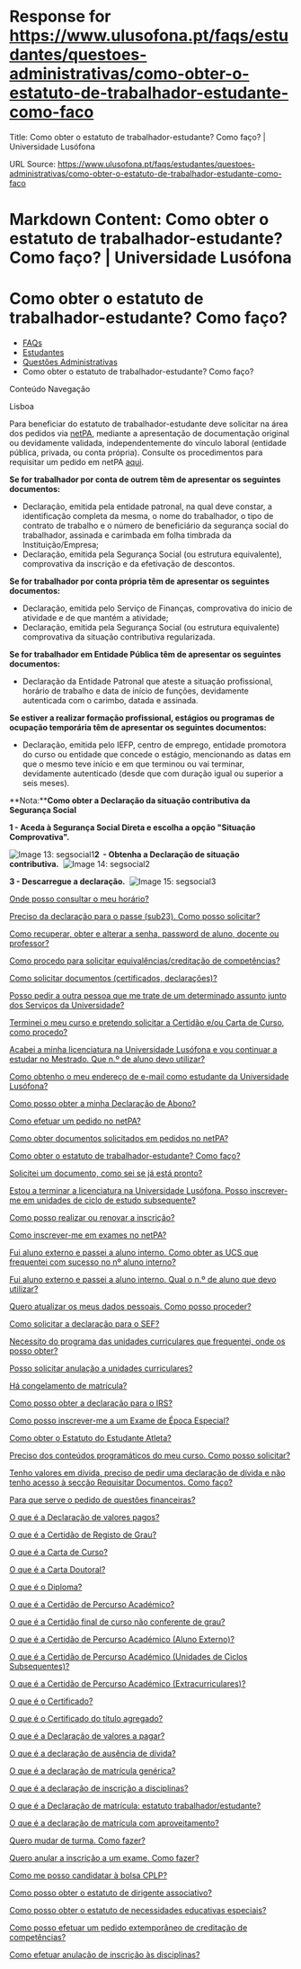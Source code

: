 # Response for https://www.ulusofona.pt/faqs/estudantes/questoes-administrativas/como-obter-o-estatuto-de-trabalhador-estudante-como-faco

Title: Como obter o estatuto de trabalhador-estudante? Como faço? | Universidade Lusófona

URL Source: https://www.ulusofona.pt/faqs/estudantes/questoes-administrativas/como-obter-o-estatuto-de-trabalhador-estudante-como-faco

Markdown Content:
Como obter o estatuto de trabalhador-estudante? Como faço? | Universidade Lusófona
===============

 

Como obter o estatuto de trabalhador-estudante? Como faço?
==========================================================

*   [FAQs](https://www.ulusofona.pt/faqs/)
*   [Estudantes](https://www.ulusofona.pt/faqs/estudantes)
*   [Questões Administrativas](https://www.ulusofona.pt/faqs/estudantes/questoes-administrativas)
*   Como obter o estatuto de trabalhador-estudante? Como faço?

[](https://www.ulusofona.pt/)

Conteúdo Navegação

Lisboa

Para beneficiar do estatuto de trabalhador-estudante deve solicitar na área dos pedidos via [netPA](https://secure.ensinolusofona.pt/ulht/secretaria_virtual/page), mediante a apresentação de documentação original ou devidamente validada, independentemente do vínculo laboral (entidade pública, privada, ou conta própria). Consulte os procedimentos para requisitar um pedido em netPA [aqui](https://www.ulusofona.pt/faqs/estudantes/questoes-administrativas/como-efetuar-um-pedido-no-netpa).

**Se for trabalhador por conta de outrem têm de apresentar os seguintes documentos:**

*   Declaração, emitida pela entidade patronal, na qual deve constar, a identificação completa da mesma, o nome do trabalhador, o tipo de contrato de trabalho e o número de beneficiário da segurança social do trabalhador, assinada e carimbada em folha timbrada da Instituição/Empresa;
*   Declaração, emitida pela Segurança Social (ou estrutura equivalente), comprovativa da inscrição e da efetivação de descontos.

**Se for trabalhador por conta própria têm de apresentar os seguintes documentos:**

*   Declaração, emitida pelo Serviço de Finanças, comprovativa do início de atividade e de que mantém a atividade;
*   Declaração, emitida pela Segurança Social (ou estrutura equivalente) comprovativa da situação contributiva regularizada.

**Se for trabalhador em Entidade Pública têm de apresentar os seguintes documentos:**

*   Declaração da Entidade Patronal que ateste a situação profissional, horário de trabalho e data de início de funções, devidamente autenticada com o carimbo, datada e assinada.

**Se estiver a realizar formação profissional, estágios ou programas de ocupação temporária têm de apresentar os seguintes documentos:**

*   Declaração, emitida pelo IEFP, centro de emprego, entidade promotora do curso ou entidade que concede o estágio, mencionando as datas em que o mesmo teve início e em que terminou ou vai terminar, devidamente autenticado (desde que com duração igual ou superior a seis meses).

**Nota:****Como obter a Declaração da situação contributiva da Segurança Social**

**1 - Aceda à Segurança Social Direta e escolha a opção "Situação Comprovativa".**

![Image 13: segsocial1](https://www.ulusofona.pt/media/segsocial1.png)**2  - Obtenha a Declaração de situação contributiva.**  ![Image 14: segsocial2](https://www.ulusofona.pt/media/segsocial2.png)

**3 - Descarregue a declaração.**  ![Image 15: segsocial3](https://www.ulusofona.pt/media/segsocial3.png)

[Onde posso consultar o meu horário?](https://www.ulusofona.pt/faqs/estudantes/questoes-administrativas/onde-posso-consultar-o-meu-horario)

[Preciso da declaração para o passe (sub23). Como posso solicitar?](https://www.ulusofona.pt/faqs/estudantes/questoes-administrativas/preciso-de-uma-declaracao-para-ter-desconto-nos-transportes-como-posso-solicitar)

[Como recuperar, obter e alterar a senha, password de aluno, docente ou professor?](https://www.ulusofona.pt/faqs/estudantes/questoes-administrativas/como-recuperar-obter-a-password-de-alunodocente)

[Como procedo para solicitar equivalências/creditação de competências?](https://www.ulusofona.pt/faqs/estudantes/questoes-administrativas/como-procedo-para-solicitar-equivalenciascreditacao-de-competencias)

[Como solicitar documentos (certificados, declarações)?](https://www.ulusofona.pt/faqs/estudantes/questoes-administrativas/como-solicitar-documentos-certificados-declaracoes)

[Posso pedir a outra pessoa que me trate de um determinado assunto junto dos Serviços da Universidade?](https://www.ulusofona.pt/faqs/estudantes/questoes-administrativas/posso-pedir-a-outra-pessoa-que-me-trate-de-um-determinado-assunto-junto-dos-servicos-da-universidade)

[Terminei o meu curso e pretendo solicitar a Certidão e/ou Carta de Curso, como procedo?](https://www.ulusofona.pt/faqs/estudantes/questoes-administrativas/terminei-o-meu-curso-e-pretendo-solicitar-a-certidao-eou-carta-de-curso-como-procedo)

[Acabei a minha licenciatura na Universidade Lusófona e vou continuar a estudar no Mestrado. Que n.º de aluno devo utilizar?](https://www.ulusofona.pt/faqs/estudantes/questoes-administrativas/acabei-a-minha-licenciatura-na-universidade-lusofona-e-vou-continuar-a-estudar-no-mestrado-que-n-de-aluno-devo-utilizar)

[Como obtenho o meu endereço de e-mail como estudante da Universidade Lusófona?](https://www.ulusofona.pt/faqs/estudantes/questoes-administrativas/como-obtenho-o-meu-endereco-de-e-mail-como-estudante-da-universidade-lusofona)

[Como posso obter a minha Declaração de Abono?](https://www.ulusofona.pt/faqs/estudantes/questoes-administrativas/como-posso-obter-a-minha-declaracao-de-abono)

[Como efetuar um pedido no netPA?](https://www.ulusofona.pt/faqs/estudantes/questoes-administrativas/como-efetuar-um-pedido-no-netpa)

[Como obter documentos solicitados em pedidos no netPA?](https://www.ulusofona.pt/faqs/estudantes/questoes-administrativas/como-obter-documentos-solicitados-em-pedidos-no-netpa)

[Como obter o estatuto de trabalhador-estudante? Como faço?](https://www.ulusofona.pt/faqs/estudantes/questoes-administrativas/como-obter-o-estatuto-de-trabalhador-estudante-como-faco)

[Solicitei um documento, como sei se já está pronto?](https://www.ulusofona.pt/faqs/estudantes/questoes-administrativas/solicitei-um-documento-como-sei-se-ja-esta-pronto)

[Estou a terminar a licenciatura na Universidade Lusófona. Posso inscrever-me em unidades de ciclo de estudo subsequente?](https://www.ulusofona.pt/faqs/estudantes/questoes-administrativas/estou-a-terminar-a-licenciatura-na-universidade-lusofona-posso-inscrever-me-tambem-em-unidades-curriculares-de-mestrado)

[Como posso realizar ou renovar a inscrição?](https://www.ulusofona.pt/faqs/estudantes/questoes-administrativas/como-posso-realizar-ou-renovar-a-inscricao)

[Como inscrever-me em exames no netPA?](https://www.ulusofona.pt/faqs/estudantes/questoes-administrativas/como-inscrever-me-em-exames-no-netpa)

[Fui aluno externo e passei a aluno interno. Como obter as UCS que frequentei com sucesso no nº aluno interno?](https://www.ulusofona.pt/faqs/estudantes/questoes-administrativas/fui-aluno-externo-e-passei-a-aluno-interno-como-obter-as-ucs-que-frequentei-com-sucesso-no-n-aluno-interno)

[Fui aluno externo e passei a aluno interno. Qual o n.º de aluno que devo utilizar?](https://www.ulusofona.pt/faqs/estudantes/questoes-administrativas/fui-aluno-externo-e-passei-a-aluno-interno-qual-o-n-de-aluno-que-devo-utilizar)

[Quero atualizar os meus dados pessoais. Como posso proceder?](https://www.ulusofona.pt/faqs/estudantes/questoes-administrativas/quero-atualizar-os-meus-dados-pessoais-como-posso-proceder)

[Como solicitar a declaração para o SEF?](https://www.ulusofona.pt/faqs/estudantes/questoes-administrativas/como-solicitar-a-declaracao-para-o-sef)

[Necessito do programa das unidades curriculares que frequentei, onde os posso obter?](https://www.ulusofona.pt/faqs/estudantes/questoes-administrativas/necessito-do-programa-das-unidades-curriculares-que-frequentei-onde-os-posso-obter)

[Posso solicitar anulação a unidades curriculares?](https://www.ulusofona.pt/faqs/estudantes/questoes-administrativas/posso-solicitar-anulacao-a-unidades-curriculares)

[Há congelamento de matrícula?](https://www.ulusofona.pt/faqs/estudantes/questoes-administrativas/ha-congelamento-de-matricula)

[Como posso obter a declaração para o IRS?](https://www.ulusofona.pt/faqs/estudantes/questoes-administrativas/como-posso-obter-a-declaracao-para-o-irs)

[Como posso inscrever-me a um Exame de Época Especial?](https://www.ulusofona.pt/faqs/estudantes/questoes-administrativas/como-posso-inscrever-me-a-um-exame-de-epoca-especial)

[Como obter o Estatuto do Estudante Atleta?](https://www.ulusofona.pt/faqs/estudantes/questoes-administrativas/como-obter-o-estatuto-do-estudante-atleta)

[Preciso dos conteúdos programáticos do meu curso. Como posso solicitar?](https://www.ulusofona.pt/faqs/estudantes/questoes-administrativas/preciso-dos-conteudos-programaticos-do-meu-curso-como-posso-solicitar)

[Tenho valores em dívida, preciso de pedir uma declaração de dívida e não tenho acesso à secção Requisitar Documentos. Como faço?](https://www.ulusofona.pt/faqs/estudantes/questoes-administrativas/tenho-valores-em-divida-preciso-de-pedir-uma-declaracao-de-divida-mas-nao-tenho-acesso-a-seccao-requisitar-documentos-em-net)

[Para que serve o pedido de questões financeiras?](https://www.ulusofona.pt/faqs/estudantes/questoes-administrativas/para-que-serve-o-pedido-de-questoes-financeiras)

[O que é a Declaração de valores pagos?](https://www.ulusofona.pt/faqs/estudantes/questoes-administrativas/o-que-e-a-declaracao-de-valores-pagos)

[O que é a Certidão de Registo de Grau?](https://www.ulusofona.pt/faqs/estudantes/questoes-administrativas/o-que-e-a-certidao-de-registo-de-grau)

[O que é a Carta de Curso?](https://www.ulusofona.pt/faqs/estudantes/questoes-administrativas/o-que-e-a-carta-de-curso)

[O que é a Carta Doutoral?](https://www.ulusofona.pt/faqs/estudantes/questoes-administrativas/o-que-e-a-carta-doutoral)

[O que é o Diploma?](https://www.ulusofona.pt/faqs/estudantes/questoes-administrativas/o-que-e-o-diploma)

[O que é a Certidão de Percurso Académico?](https://www.ulusofona.pt/faqs/estudantes/questoes-administrativas/o-que-e-a-certidao-de-percurso-academico)

[O que é a Certidão final de curso não conferente de grau?](https://www.ulusofona.pt/faqs/estudantes/questoes-administrativas/o-que-e-a-certidao-final-de-curso-nao-conferente-de-grau)

[O que é a Certidão de Percurso Académico (Aluno Externo)?](https://www.ulusofona.pt/faqs/estudantes/questoes-administrativas/o-que-e-a-certidao-de-percurso-academico-aluno-externo)

[O que é a Certidão de Percurso Académico (Unidades de Ciclos Subsequentes)?](https://www.ulusofona.pt/faqs/estudantes/questoes-administrativas/o-que-e-a-certidao-de-percurso-academico-unidades-de-ciclos-subsequentes)

[O que é a Certidão de Percurso Académico (Extracurriculares)?](https://www.ulusofona.pt/faqs/estudantes/questoes-administrativas/o-que-e-a-certidao-de-percurso-academico-extracurriculares)

[O que é o Certificado?](https://www.ulusofona.pt/faqs/estudantes/questoes-administrativas/o-que-e-o-certificado)

[O que é o Certificado do título agregado?](https://www.ulusofona.pt/faqs/estudantes/questoes-administrativas/o-que-e-o-certificado-do-titulo-agregado)

[O que é a Declaração de valores a pagar?](https://www.ulusofona.pt/faqs/estudantes/questoes-administrativas/o-que-e-a-declaracao-de-valores-a-pagar)

[O que é a declaração de ausência de dívida?](https://www.ulusofona.pt/faqs/estudantes/questoes-administrativas/o-que-e-a-declaracao-de-ausencia-de-divida)

[O que é a declaração de matrícula genérica?](https://www.ulusofona.pt/faqs/estudantes/questoes-administrativas/o-que-e-a-declaracao-de-matricula-generica)

[O que é a declaração de inscrição a disciplinas?](https://www.ulusofona.pt/faqs/estudantes/questoes-administrativas/o-que-e-a-declaracao-de-inscricao-a-disciplinas)

[O que é a Declaração de matrícula: estatuto trabalhador/estudante?](https://www.ulusofona.pt/faqs/estudantes/questoes-administrativas/o-que-e-a-declaracao-de-matricula-estatuto-trabalhadorestudante)

[O que é a declaração de matrícula com aproveitamento?](https://www.ulusofona.pt/faqs/estudantes/questoes-administrativas/o-que-e-a-declaracao-de-matricula-com-aproveitamento)

[Quero mudar de turma. Como fazer?](https://www.ulusofona.pt/faqs/estudantes/questoes-administrativas/quero-mudar-de-turma-como-fazer)

[Quero anular a inscrição a um exame. Como fazer?](https://www.ulusofona.pt/faqs/estudantes/questoes-administrativas/quero-anular-a-inscricao-a-um-exame-como-fazer)

[Como me posso candidatar à bolsa CPLP?](https://www.ulusofona.pt/faqs/estudantes/questoes-administrativas/como-me-posso-candidatar-a-bolsa-cplp)

[Como posso obter o estatuto de dirigente associativo?](https://www.ulusofona.pt/faqs/estudantes/questoes-administrativas/como-posso-obter-o-estatuto-de-dirigente-associativo)

[Como posso obter o estatuto de necessidades educativas especiais?](https://www.ulusofona.pt/faqs/estudantes/questoes-administrativas/como-posso-obter-o-estatuto-de-necessidades-educativas-especiais)

[Como posso efetuar um pedido extemporâneo de creditação de competências?](https://www.ulusofona.pt/faqs/estudantes/questoes-administrativas/como-posso-efetuar-um-pedido-extemporaneo-de-creditacao-de-competencias-)

[Como efetuar anulação de inscrição às disciplinas?](https://www.ulusofona.pt/faqs/estudantes/questoes-administrativas/como-efetuar-anulacao-de-inscricao-as-disciplinas)

